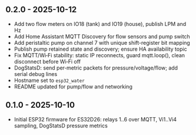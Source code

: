 ## 0.2.0 - 2025-10-12
- Add two flow meters on IO18 (tank) and IO19 (house), publish LPM and Hz
- Add Home Assistant MQTT Discovery for flow sensors and pump switch
- Add peristaltic pump on channel 7 with unique shift-register bit mapping
- Publish pump retained state and discovery; ensure HA availability topic
- Fix MQTT/Wi‑Fi stability: static IP reconnects, guard mqtt.loop(), clean disconnect before Wi‑Fi off
- DogStatsD: send per‑metric packets for pressure/voltage/flow; add serial debug lines
- Hostname set to `esp32_water`
- README updated for pump/flow and networking

## 0.1.0 - 2025-10-10
- Initial ESP32 firmware for ES32D26: relays 1..6 over MQTT, Vi1..Vi4 sampling, DogStatsD pressure metrics
